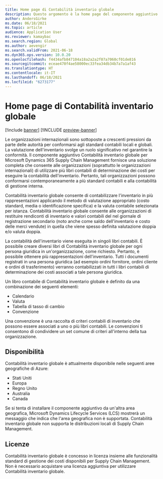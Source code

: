 ```yaml
---
title: Home page di Contabilità inventario globale
description: Questo argomento è la home page del componente aggiuntivo Contabilità inventario globale per Microsoft Dynamics 365 Supply Chain Management.
author: AndersGirke
ms.date: 06/18/2021
ms.topic: article
audience: Application User
ms.reviewer: kamaybac
ms.search.region: Global
ms.author: aevengir
ms.search.validFrom: 2021-06-18
ms.dyn365.ops.version: 10.0.20
ms.openlocfilehash: f4434afb847104a18a2a2a2f07a7060cf01de816
ms.sourcegitcommit: eceae470f4ae58000ec33fea34db34b7a7a1af43
ms.translationtype: HT
ms.contentlocale: it-IT
ms.lasthandoff: 06/18/2021
ms.locfileid: "6273177"
---
```

# <a name="global-inventory-accounting-home-page"></a>Home page di Contabilità inventario globale

[!include [banner](../includes/banner.md)]
[!INCLUDE [preview-banner](../includes/preview-banner.md)]

Le organizzazioni internazionali sono sottoposte a crescenti pressioni da parte delle autorità per conformarsi agli standard contabili locali e globali. La valutazione dell'inventario svolge un ruolo significativo nel garantire la conformità. Il componente aggiuntivo Contabilità inventario globale per Microsoft Dynamics 365 Supply Chain Management fornisce una soluzione completa che consente alle organizzazioni (soprattutto le organizzazioni internazionali) di utilizzare più libri contabili di determinazione dei costi per eseguire la contabilità dell'inventario. Pertanto, tali organizzazioni possono conformarsi contemporaneamente a più standard contabili e alla contabilità di gestione interna.

Contabilità inventario globale consente di contabilizzare l'inventario in più rappresentazioni applicando il metodo di valutazione appropriato (costo standard, media o identificazione specifica) e la valuta contabile selezionata per istanza. Contabilità inventario globale consente alle organizzazioni di restituire rendiconti di inventario e valori contabili del nel giornale di registrazione secondario (noto anche come saldo dell'inventario e costo delle merci vendute) in quella che viene spesso definita valutazione doppia e/o valuta doppia.

La contabilità dell'inventario viene eseguita in singoli libri contabili. È possibile creare diversi libri di Contabilità inventario globale per ogni persona giuridica in un'organizzazione, come richiesto. Pertanto, è possibile ottenere più rappresentazioni dell'inventario. Tutti i documenti registrati in una persona giuridica (ad esempio ordini fornitore, ordini cliente e ordini di trasferimento) verranno contabilizzati in tutti i libri contabili di determinazione dei costi associati a tale persona giuridica.

Un libro contabile di Contabilità inventario globale è definito da una combinazione dei seguenti elementi:

- Calendario
- Valuta
- Tabella di tasso di cambio
- Convenzione

Una convenzione è una raccolta di criteri contabili di inventario che possono essere associati a uno o più libri contabili. Le convenzioni ti consentono di condividere un set comune di criteri all'interno della tua organizzazione.

## <a name="availability"></a>Disponibilità

Contabilità inventario globale è attualmente disponibile nelle seguenti aree geografiche di Azure:

- Stati Uniti
- Europa
- Regno Unito
- Australia
- Canada

Se si tenta di installare il componente aggiuntivo da un'altra area geografica, Microsoft Dynamics Lifecycle Services (LCS) mostrerà un messaggio che indica che l'area geografica non è supportata. Contabilità inventario globale non supporta le distribuzioni locali di Supply Chain Management.

## <a name="licensing"></a>Licenze

Contabilità inventario globale è concesso in licenza insieme alle funzionalità standard di gestione dei costi disponibili per Supply Chain Management. Non è necessario acquistare una licenza aggiuntiva per utilizzare Contabilità inventario globale.
